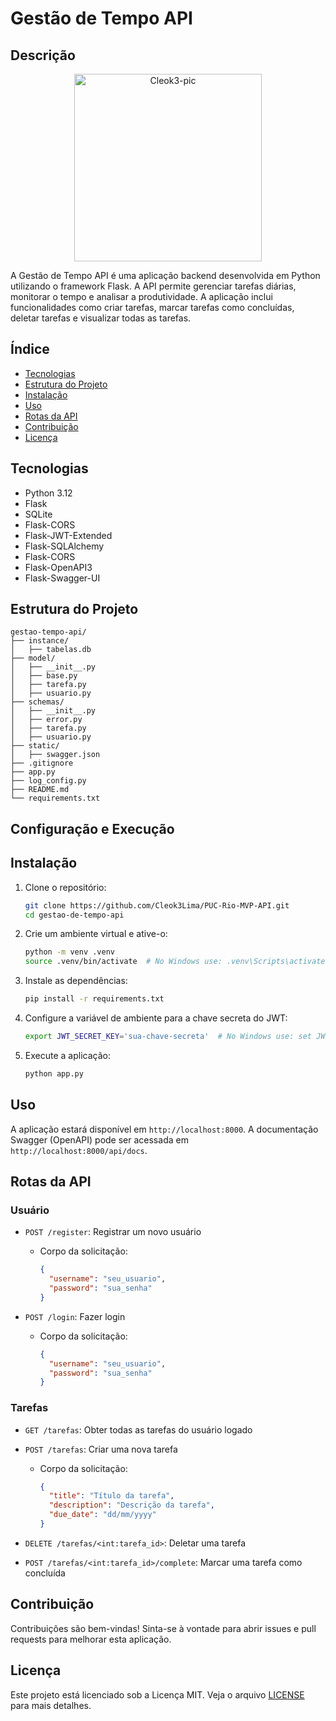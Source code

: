 # Gestão de Tempo API

## Descrição

<p align="center">
  <img alt="Cleok3-pic" width="300" src="https://cdn.discordapp.com/attachments/1217082427021725849/1256996429528825866/cleolimadev_1.png?ex=6682cca6&is=66817b26&hm=4b1248106917647f3ee387ca82efd4c732cbe5e5aaeb8fca29a7cd3ae8e079f3&">
</p>

A Gestão de Tempo API é uma aplicação backend desenvolvida em Python utilizando o framework Flask. A API permite gerenciar tarefas diárias, monitorar o tempo e analisar a produtividade. A aplicação inclui funcionalidades como criar tarefas, marcar tarefas como concluídas, deletar tarefas e visualizar todas as tarefas.

## Índice

- [Tecnologias](#tecnologias)
- [Estrutura do Projeto](#estrutura-do-projeto)
- [Instalação](#instalação)
- [Uso](#uso)
- [Rotas da API](#rotas-da-api)
- [Contribuição](#contribuição)
- [Licença](#licença)

## Tecnologias

- Python 3.12
- Flask
- SQLite
- Flask-CORS
- Flask-JWT-Extended
- Flask-SQLAlchemy
- Flask-CORS
- Flask-OpenAPI3
- Flask-Swagger-UI

## Estrutura do Projeto

```
gestao-tempo-api/
├── instance/
│   ├── tabelas.db
├── model/
│   ├── __init__.py
│   ├── base.py
│   ├── tarefa.py
│   ├── usuario.py
├── schemas/
│   ├── __init__.py
│   ├── error.py
│   ├── tarefa.py
│   ├── usuario.py
├── static/
│   ├── swagger.json
├── .gitignore
├── app.py
├── log_config.py
├── README.md
└── requirements.txt
```

## Configuração e Execução

## Instalação

1. Clone o repositório:

   ```sh
   git clone https://github.com/Cleok3Lima/PUC-Rio-MVP-API.git
   cd gestao-de-tempo-api
   ```

2. Crie um ambiente virtual e ative-o:

   ```sh
   python -m venv .venv
   source .venv/bin/activate  # No Windows use: .venv\Scripts\activate
   ```

3. Instale as dependências:

   ```sh
   pip install -r requirements.txt
   ```

4. Configure a variável de ambiente para a chave secreta do JWT:

   ```sh
   export JWT_SECRET_KEY='sua-chave-secreta'  # No Windows use: set JWT_SECRET_KEY='sua-chave-secreta'
   ```

5. Execute a aplicação:
   ```sh
   python app.py
   ```

## Uso

A aplicação estará disponível em `http://localhost:8000`. A documentação Swagger (OpenAPI) pode ser acessada em `http://localhost:8000/api/docs`.

## Rotas da API

### Usuário

- `POST /register`: Registrar um novo usuário

  - Corpo da solicitação:
    ```json
    {
      "username": "seu_usuario",
      "password": "sua_senha"
    }
    ```

- `POST /login`: Fazer login
  - Corpo da solicitação:
    ```json
    {
      "username": "seu_usuario",
      "password": "sua_senha"
    }
    ```

### Tarefas

- `GET /tarefas`: Obter todas as tarefas do usuário logado
- `POST /tarefas`: Criar uma nova tarefa

  - Corpo da solicitação:
    ```json
    {
      "title": "Título da tarefa",
      "description": "Descrição da tarefa",
      "due_date": "dd/mm/yyyy"
    }
    ```

- `DELETE /tarefas/<int:tarefa_id>`: Deletar uma tarefa
- `POST /tarefas/<int:tarefa_id>/complete`: Marcar uma tarefa como concluída

## Contribuição

Contribuições são bem-vindas! Sinta-se à vontade para abrir issues e pull requests para melhorar esta aplicação.

## Licença

Este projeto está licenciado sob a Licença MIT. Veja o arquivo [LICENSE](LICENSE) para mais detalhes.
